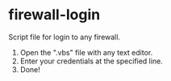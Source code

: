 # firewall-login
Script file for login to any firewall.
1. Open the ".vbs" file with any text editor.
2. Enter your credentials at the specified line.
3. Done!
